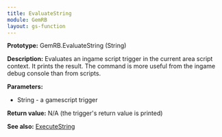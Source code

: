 ```yaml
---
title: EvaluateString
module: GemRB
layout: gs-function
---
```


**Prototype:** GemRB.EvaluateString (String)

**Description:** Evaluates an ingame script trigger in the current area 
script context. It prints the result. The command is more useful from the 
ingame debug console than from scripts.

**Parameters:**
  * String - a gamescript trigger

**Return value:** N/A (the trigger's return value is printed)

**See also:** [ExecuteString](ExecuteString.md)

